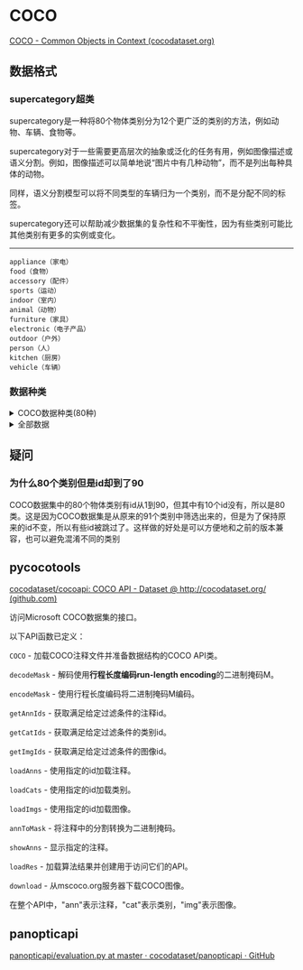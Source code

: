 # COCO

[COCO - Common Objects in Context (cocodataset.org)](https://cocodataset.org/#home)

## 数据格式

### supercategory超类

supercategory是一种将80个物体类别分为12个更广泛的类别的方法，例如动物、车辆、食物等。

supercategory对于一些需要更高层次的抽象或泛化的任务有用，例如图像描述或语义分割。例如，图像描述可以简单地说“图片中有几种动物”，而不是列出每种具体的动物。

同样，语义分割模型可以将不同类型的车辆归为一个类别，而不是分配不同的标签。

supercategory还可以帮助减少数据集的复杂性和不平衡性，因为有些类别可能比其他类别有更多的实例或变化。

---

```
appliance（家电）
food（食物）
accessory（配件）
sports（运动）
indoor（室内）
animal（动物）
furniture（家具）
electronic（电子产品）
outdoor（户外）
person（人）
kitchen（厨房）
vehicle（车辆）
```

### 数据种类

<details>
  <summary>COCO数据种类(80种)</summary>
  <div>
    <details>
      <summary>supercategory超类(12类)</summary>
      <details>
        <summary>人person(1)</summary>
        <div>1. 人（person） - id: 1</div>
      </details>
      <details>
        <summary>车辆vehicle(8)</summary>
        <div>
          2. 自行车（bicycle） - id: 2 <br/>
          3. 汽车（car） - id: 3 <br/>
          4. 摩托车（motorcycle） - id: 4 <br/>
          5. 飞机（airplane） - id: 5 <br/>
          6. 公共汽车（bus） - id: 6 <br/>
          7. 火车（train） - id: 7 <br/>
          8. 卡车（truck） - id: 8 <br/>
          9. 船（boat） - id: 9
        </div>
      </details>
      <details>
        <summary>户外outdoor(5)</summary>
        <div>
          10. 交通灯（traffic light） - id: 10 <br/>
          11. 消防栓（fire hydrant） - id: 11 <br/>
          12. 停止标志（stop sign） - id: 13 <br/>
          13. 停车计时器（parking meter） - id: 14 <br/>
          14. 长椅（bench） - id: 15
        </div>
      </details>
      <details>
        <summary>动物animal(10)</summary>
        <div>
          15. 鸟（bird） - id: 16 <br/>
          16. 猫（cat） - id: 17 <br/>
          17. 狗（dog） - id: 18 <br/>
          18. 马（horse） - id: 19 <br/>
          19. 绵羊（sheep） - id: 20 <br/>
          20. 牛（cow） - id: 21 <br/>
          21. 大象（elephant） - id: 22 <br/>
          22. 熊（bear） - id: 23 <br/>
          23. 斑马（zebra） - id: 24 <br/>
          24. 长颈鹿（giraffe） - id: 25
        </div>
      </details>
      <details>
        <summary>饰品accessory(5)</summary>
        <div>
          25. 背包（backpack） - id: 27 <br/>
          26. 雨伞（umbrella） - id: 28 <br/>
          27. 手提包（handbag） - id: 31 <br/>
          28. 领带（tie） - id: 32 <br/>
          29. 手提箱（suitcase） - id: 33
        </div>
      </details>
      <details>
        <summary>运动sports(10)</summary>
        <div>
          30. 飞盘（frisbee） - id: 34 <br/>
          31. 滑雪板（skis） - id: 35 <br/>
          32. 滑雪板（snowboard） - id: 36 <br/>
          33. 运动球（sports ball） - id: 37 <br/>
          34. 风筝（kite） - id: 38 <br/>
          35. 棒球棒（baseball bat） - id: 39 <br/>
          36. 棒球手套（baseball glove） - id: 40 <br/>
          37. 滑板（skateboard） - id: 41 <br/>
          38. 冲浪板（surfboard） - id: 42 <br/>
          39. 网球拍（tennis racket） - id: 43
        </div>
      </details>
      <details>
        <summary>厨房kitchen(7)</summary>
        <div>
          40. 瓶子（bottle） - id: 44 <br/>
          41. 酒杯（wine glass） - id: 46 <br/>
          42. 杯子（cup） - id: 47 <br/>
          43. 叉子（fork） - id: 48 <br/>
          44. 刀（knife） - id: 49 <br/>
          45. 勺子（spoon） - id: 50 <br/>
          46. 碗（bowl） - id: 51
        </div>
      </details>
      <details>
        <summary>食物food(10)</summary>
        <div>
          47. 香蕉（banana） - id: 52 <br/>
          48. 苹果（apple） - id: 53 <br/>
          49. 三明治（sandwich） - id: 54 <br/>
          50. 橙子（orange） - id: 55 <br/>
          51. 西兰花（broccoli） - id: 56 <br/>
          52. 胡萝卜（carrot） - id: 57 <br/>
          53. 热狗（hot dog） - id: 58 <br/>
          54. 比萨（pizza） - id: 59 <br/>
          55. 甜甜圈（donut） - id: 60 <br/>
          56. 蛋糕（cake） - id: 61
        </div>
      </details>
      <details>
        <summary>家具furniture(6)</summary>
        <div>
          57. 椅子（chair） - id: 62 <br/>
          58. 沙发（couch） - id: 63 <br/>
          59. 盆栽植物（potted plant） - id: 64 <br/>
          60. 床（bed） - id: 65 <br/>
          61. 餐桌（dining table） - id: 67 <br/>
          62. 厕所（toilet） - id: 70
        </div>
      </details>
      <details>
        <summary>电子产品furniture(6)</summary>
        <div>
          63. 电视（tv） - id: 72 <br/>
          64. 笔记本电脑（laptop） - id: 73 <br/>
          65. 鼠标（mouse） - id: 74 <br/>
          66. 遥控器（remote） - id: 75 <br/>
          67. 键盘（keyboard） - id: 76 <br/>
          68. 手机（cell phone） - id: 77
        </div>
      </details>
      <details>
        <summary>家用电器appliance(5)</summary>
        <div>
          69. 微波炉（microwave） - id: 78 <br/>
          70. 烤箱（oven） - id: 79 <br/>
          71. 烤面包机（toaster） - id: 80 <br/>
          72. 水槽（sink） - id: 81 <br/>
          73. 冰箱（refrigerator） - id: 82
        </div>
      </details>
      <details>
        <summary>室内indoor(7)</summary>
        <div>
          74. 书（book） - id: 84 <br/>
          75. 时钟（clock） - id: 85 <br/>
          76. 花瓶（vase） - id: 86 <br/>
          77. 剪刀（scissors） - id: 87 <br/>
          78. 泰迪熊（teddy bear） - id: 88 <br/>
          79. 吹风机（hair dryer） - id: 89 <br/>
          80. 牙刷（toothbrush） - id: 90
        </div>
      </details>
    </details>
    </div>
  </details>



<details>
<summary>全部数据</summary>

| 序号 | supercategory  | name                    | id   |
| ---- | -------------- | ----------------------- | ---- |
| 1    | 人person        | 人（person）            | 1    |
| 2    | 车辆vehicle     | 自行车（bicycle）       | 2    |
| 3    | 车辆            | 汽车（car）             | 3    |
| 4    | 车辆            | 摩托车（motorcycle）    | 4    |
| 5    | 车辆            | 飞机（airplane）        | 5    |
| 6    | 车辆            | 公共汽车（bus）         | 6    |
| 7    | 车辆            | 火车（train）           | 7    |
| 8    | 车辆            | 卡车（truck）           | 8    |
| 9    | 车辆            | 船（boat）              | 9    |
| 10   | 户外outdoor     | 交通灯（traffic light） | 10   |
| 11   | 户外            | 消防栓（fire hydrant）  | 11   |
| 12   | 户外            | 停止标志（stop sign）   | 13   |
| 13   | 户外            | 停车计时器（parking meter） | 14   |
| 14   | 户外            | 长椅（bench）           | 15   |
| 15   | 动物animal      | 鸟（bird）              | 16   |
| 16   | 动物            | 猫（cat）               | 17   |
| 17   | 动物            | 狗（dog）               | 18   |
| 18   | 动物            | 马（horse）             | 19   |
| 19   | 动物            | 绵羊（sheep）           | 20   |
| 20   | 动物            | 牛（cow）               | 21   |
| 21   | 动物            | 大象（elephant）        | 22   |
| 22   | 动物            | 熊（bear）              | 23   |
| 23   | 动物            | 斑马（zebra）           | 24   |
| 24   | 动物            | 长颈鹿（giraffe）       | 25   |
| 25   | 饰品accessory   | 背包（backpack）        | 27   |
| 26   | 饰品            | 雨伞（umbrella）        | 28   |
| 27   | 饰品            | 手提包（handbag）       | 31   |
| 28   | 饰品            | 领带（tie）             | 32   |
| 29   | 饰品              | 手提箱（suitcase）       | 33   |
| 30   | 运动sports        | 飞盘（frisbee）          | 34   |
| 31   | 运动              | 滑雪板（skis）           | 35   |
| 32   | 运动              | 滑雪板（snowboard）      | 36   |
| 33   | 运动              | 运动球（sports ball）    | 37   |
| 34   | 运动              | 风筝（kite）             | 38   |
| 35   | 运动              | 棒球棒（baseball bat）   | 39   |
| 36   | 运动              | 棒球手套（baseball glove） | 40   |
| 37   | 运动              | 滑板（skateboard）       | 41   |
| 38   | 运动              | 冲浪板（surfboard）      | 42   |
| 39   | 运动              | 网球拍（tennis racket）  | 43   |
| 40   | 厨房kitchen       | 瓶子（bottle）           | 44   |
| 41   | 厨房              | 酒杯（wine glass）       | 46   |
| 42   | 厨房              | 杯子（cup）              | 47   |
| 43   | 厨房              | 叉子（fork）             | 48   |
| 44   | 厨房              | 刀（knife）              | 49   |
| 45   | 厨房              | 勺子（spoon）            | 50   |
| 46   | 厨房              | 碗（bowl）               | 51   |
| 47   | 食物food          | 香蕉（banana）           | 52   |
| 48   | 食物              | 苹果（apple）            | 53   |
| 49   | 食物              | 三明治（sandwich）       | 54   |
| 50   | 食物              | 橙子（orange）           | 55   |
| 51   | 食物              | 西兰花（broccoli）       | 56   |
| 52   | 食物              | 胡萝卜（carrot）         | 57   |
| 53   | 食物              | 热狗（hot dog）          | 58   |
| 54   | 食物              | 比萨（pizza）            | 59   |
| 55   | 食物              | 甜甜圈（donut）          | 60   |
| 56   | 食物              | 蛋糕（cake）             | 61   |
| 57   | 家具furniture     | 椅子（chair）           | 62   |
| 58   | 家具              | 沙发（couch）            | 63   |
| 59   | 家具              | 盆栽植物（potted plant） | 64   |
| 60   | 家具              | 床（bed）                | 65   |
| 61   | 家具              | 餐桌（dining table）     | 67   |
| 62   | 家具              | 厕所（toilet）           | 70   |
| 63   | 电子产品electronic | 电视（tv）               | 72   |
| 64   | 电子产品          | 笔记本电脑（laptop）     | 73   |
| 65   | 电子产品          | 鼠标（mouse）            | 74   |
| 66   | 电子产品          | 遥控器（remote）         | 75   |
| 67   | 电子产品          | 键盘（keyboard）         | 76   |
| 68   | 电子产品          | 手机（cell phone）       | 77   |
| 69   | 家用电器appliance | 微波炉（microwave）      | 78   |
| 70   | 家用电器          | 烤箱（oven）             | 79   |
| 71   | 家用电器          | 烤面包机（toaster）      | 80   |
| 72   | 家用电器          | 水槽（sink）             | 81   |
| 73   | 家用电器          | 冰箱（refrigerator）     | 82   |
| 74   | 室内indoor        | 书（book）               | 84   |
| 75   | 室内              | 时钟（clock）            | 85   |
| 76   | 室内              | 花瓶（vase）             | 86   |
| 77   | 室内              | 剪刀（scissors）         | 87   |
| 78   | 室内              | 泰迪熊（teddy bear）     | 88   |
| 79   | 室内              | 吹风机（hair dryer）     | 89   |
| 80   | 室内              | 牙刷（toothbrush）       | 90   |

</details>



## 疑问

### 为什么80个类别但是id却到了90

COCO数据集中的80个物体类别有id从1到90，但其中有10个id没有，所以是80类。这是因为COCO数据集是从原来的91个类别中筛选出来的，但是为了保持原来的id不变，所以有些id被跳过了。这样做的好处是可以方便地和之前的版本兼容，也可以避免混淆不同的类别

## pycocotools

[cocodataset/cocoapi: COCO API - Dataset @ http://cocodataset.org/ (github.com)](https://github.com/cocodataset/cocoapi)

访问Microsoft COCO数据集的接口。

以下API函数已定义：

`COCO` - 加载COCO注释文件并准备数据结构的COCO API类。

`decodeMask` - 解码使用**行程长度编码run-length encoding**的二进制掩码M。

`encodeMask` - 使用行程长度编码将二进制掩码M编码。

`getAnnIds` - 获取满足给定过滤条件的注释id。

`getCatIds` - 获取满足给定过滤条件的类别id。

`getImgIds` - 获取满足给定过滤条件的图像id。

`loadAnns` - 使用指定的id加载注释。

`loadCats` - 使用指定的id加载类别。

`loadImgs` - 使用指定的id加载图像。

`annToMask` - 将注释中的分割转换为二进制掩码。

`showAnns` - 显示指定的注释。

`loadRes` - 加载算法结果并创建用于访问它们的API。

`download` - 从mscoco.org服务器下载COCO图像。

在整个API中，"ann"表示注释，"cat"表示类别，"img"表示图像。

## panopticapi

[panopticapi/evaluation.py at master · cocodataset/panopticapi · GitHub](https://github.com/cocodataset/panopticapi)